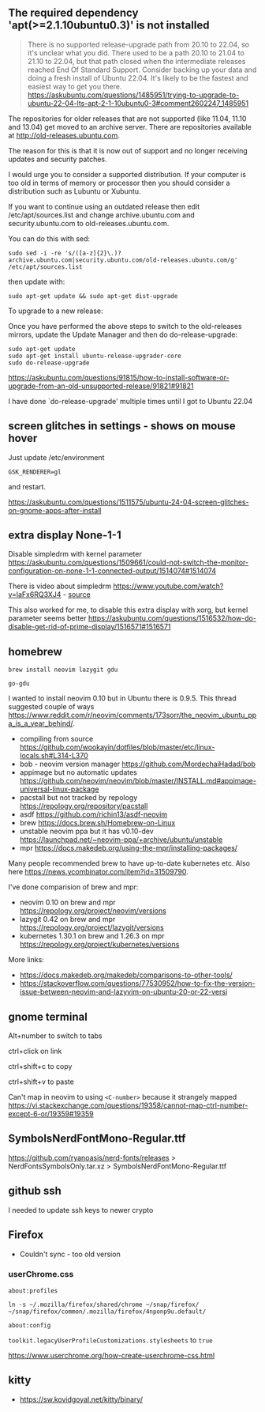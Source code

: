 ## The required dependency 'apt(>=2.1.10ubuntu0.3)' is not installed

> There is no supported release-upgrade path from 20.10 to 22.04, so it's unclear what you did. There used to be a path 20.10 to 21.04 to 21.10 to 22.04, but that path closed when the intermediate releases reached End Of Standard Support. Consider backing up your data and doing a fresh install of Ubuntu 22.04. It's likely to be the fastest and easiest way to get you there. https://askubuntu.com/questions/1485951/trying-to-upgrade-to-ubuntu-22-04-lts-apt-2-1-10ubuntu0-3#comment2602247_1485951

The repositories for older releases that are not supported (like 11.04, 11.10 and 13.04) get moved to an archive server. There are repositories available at http://old-releases.ubuntu.com.

The reason for this is that it is now out of support and no longer receiving updates and security patches.

I would urge you to consider a supported distribution. If your computer is too old in terms of memory or processor then you should consider a distribution such as Lubuntu or Xubuntu.

If you want to continue using an outdated release then edit /etc/apt/sources.list and change archive.ubuntu.com and security.ubuntu.com to old-releases.ubuntu.com.

You can do this with sed:

`sudo sed -i -re 's/([a-z]{2}\.)?archive.ubuntu.com|security.ubuntu.com/old-releases.ubuntu.com/g' /etc/apt/sources.list`

then update with:

`sudo apt-get update && sudo apt-get dist-upgrade`

To upgrade to a new release:

Once you have performed the above steps to switch to the old-releases mirrors, update the Update Manager and then do do-release-upgrade:

```
sudo apt-get update
sudo apt-get install ubuntu-release-upgrader-core
sudo do-release-upgrade
```

https://askubuntu.com/questions/91815/how-to-install-software-or-upgrade-from-an-old-unsupported-release/91821#91821

I have done `do-release-upgrade'  multiple  times until I got to Ubuntu 22.04

## screen glitches in settings - shows on mouse hover

Just update /etc/environment

`GSK_RENDERER=gl`

and restart.

https://askubuntu.com/questions/1511575/ubuntu-24-04-screen-glitches-on-gnome-apps-after-install

## extra display None-1-1

Disable simpledrm with kernel parameter https://askubuntu.com/questions/1509661/could-not-switch-the-monitor-configuration-on-none-1-1-connected-output/1514074#1514074

There is video about simpledrm https://www.youtube.com/watch?v=laFx6RQ3XJ4 - [source](https://www.reddit.com/r/pop_os/comments/1bvguqd/comment/ky1z1wn/)

This also worked for me, to disable this extra display with xorg, but kernel parameter seems better https://askubuntu.com/questions/1516532/how-do-disable-get-rid-of-prime-display/1516571#1516571

## homebrew

`brew install neovim lazygit gdu`

`go-gdu`

I wanted to install neovim 0.10 but in Ubuntu there is 0.9.5. This thread suggested couple of ways https://www.reddit.com/r/neovim/comments/173sorr/the_neovim_ubuntu_ppa_is_a_year_behind/.

- compiling from source https://github.com/wookayin/dotfiles/blob/master/etc/linux-locals.sh#L314-L370
- bob - neovim version manager https://github.com/MordechaiHadad/bob
- appimage but no automatic updates https://github.com/neovim/neovim/blob/master/INSTALL.md#appimage-universal-linux-package
- pacstall but not tracked by repology https://repology.org/repository/pacstall
- asdf https://github.com/richin13/asdf-neovim
- brew https://docs.brew.sh/Homebrew-on-Linux
- unstable neovim ppa but it has v0.10-dev https://launchpad.net/~neovim-ppa/+archive/ubuntu/unstable
- mpr https://docs.makedeb.org/using-the-mpr/installing-packages/

Many people recommended brew to have up-to-date kubernetes etc. Also here https://news.ycombinator.com/item?id=31509790.

I've done comparision of brew and mpr:

- neovim 0.10 on brew and mpr https://repology.org/project/neovim/versions
- lazygit 0.42 on brew and mpr https://repology.org/project/lazygit/versions
- kubernetes 1.30.1 on brew and 1.26.3 on mpr https://repology.org/project/kubernetes/versions

More links:

- https://docs.makedeb.org/makedeb/comparisons-to-other-tools/
- https://stackoverflow.com/questions/77530952/how-to-fix-the-version-issue-between-neovim-and-lazyvim-on-ubuntu-20-or-22-versi

## gnome terminal

Alt+number to switch to tabs

ctrl+click on link

ctrl+shift+c to copy

ctrl+shift+v to paste

Can't map in neovim to using `<C-number>` because it strangely mapped https://vi.stackexchange.com/questions/19358/cannot-map-ctrl-number-except-6-or/19359#19359

## SymbolsNerdFontMono-Regular.ttf

https://github.com/ryanoasis/nerd-fonts/releases > NerdFontsSymbolsOnly.tar.xz > SymbolsNerdFontMono-Regular.ttf

## github ssh

I needed to update ssh keys to newer crypto

## Firefox

- Couldn't sync - too old version

### userChrome.css

`about:profiles`

`ln -s ~/.mozilla/firefox/shared/chrome ~/snap/firefox/ ~/snap/firefox/common/.mozilla/firefox/4nponp9u.default/`

`about:config`

`toolkit.legacyUserProfileCustomizations.stylesheets` to `true`

https://www.userchrome.org/how-create-userchrome-css.html

## kitty

- https://sw.kovidgoyal.net/kitty/binary/
